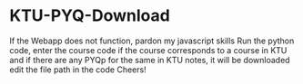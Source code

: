 # KTU-PYQ-Download
If the Webapp does not function, pardon my javascript skills
Run the python code, enter the course code
if the course corresponds to a course in KTU and if there are any PYQp for the same in KTU notes, it will be downloaded 
edit the file path in the code
Cheers!
